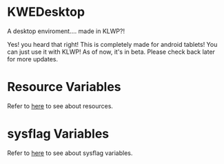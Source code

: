 # KWEDesktop
A desktop enviroment.... made in KLWP?!

Yes! you heard that right! This is completely made for android tablets! You can just use it with KLWP! As of now, it's in beta. Please check back later for more updates.

# Resource Variables
Refer to [here](https://github.com/ios7jbpro/KWEDesktop/blob/main/resourcevariables.md) to see about resources.

# sysflag Variables

Refer to [here](https://github.com/ios7jbpro/KWEDesktop/blob/main/sysflagvariables.md) to see about sysflag variables.
